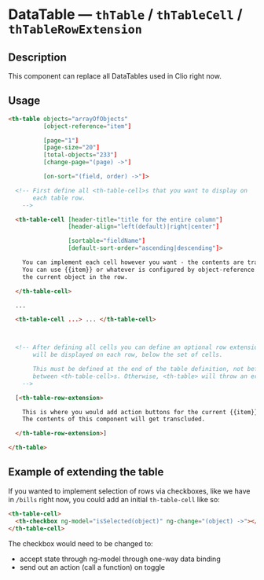 # DataTable — `thTable` / `thTableCell` / `thTableRowExtension`

## Description

This component can replace all DataTables used in Clio right now.

## Usage

```html
<th-table objects="arrayOfObjects"
          [object-reference="item"]

          [page="1"]
          [page-size="20"]
          [total-objects="233"]
          [change-page="(page) ->"]

          [on-sort="(field, order) ->"]>

  <!-- First define all <th-table-cell>s that you want to display on
       each table row.
    -->

  <th-table-cell [header-title="title for the entire column"]
                 [header-align="left(default)|right|center"]

                 [sortable="fieldName"]
                 [default-sort-order="ascending|descending"]>

    You can implement each cell however you want - the contents are transcluded.
    You can use {{item}} or whatever is configured by object-reference to access
    the current object in the row.

  </th-table-cell>

  ...

  <th-table-cell ...> ... </th-table-cell>



  <!-- After defining all cells you can define an optional row extension. This
       will be displayed on each row, below the set of cells.

       This must be defined at the end of the table definition, not before or
       between <th-table-cell>s. Otherwise, <th-table> will throw an error.
    -->

  [<th-table-row-extension>

    This is where you would add action buttons for the current {{item}} in the row.
    The contents of this component will get transcluded.

  </th-table-row-extension>]

</th-table>
```

## Example of extending the table

If you wanted to implement selection of rows via checkboxes, like we have in
`/bills` right now, you could add an initial `th-table-cell` like so:

```html
<th-table-cell>
  <th-checkbox ng-model="isSelected(object)" ng-change="(object) ->"></th-checkbox>
</th-table-cell>
```

The checkbox would need to be changed to:
* accept state through ng-model through one-way data binding
* send out an action (call a function) on toggle
